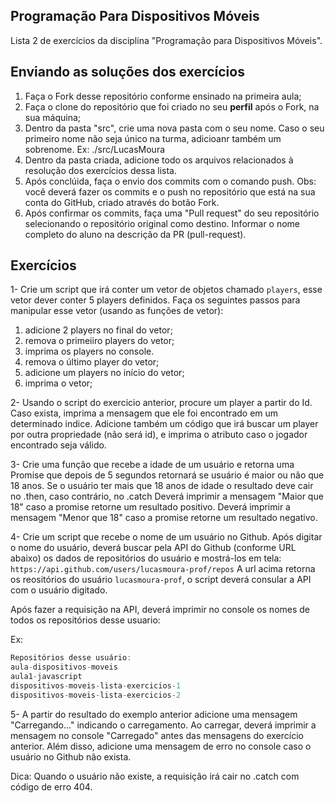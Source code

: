 ## Programação Para Dispositivos Móveis

Lista 2 de exercícios da disciplina "Programação para Dispositivos Móveis".


## Enviando as soluções dos exercícios

1. Faça o Fork desse repositório conforme ensinado na primeira aula;
2. Faça o clone do repositório que foi criado no seu **perfil** após o Fork, na sua máquina;
3. Dentro da pasta "src", crie uma nova pasta com o seu nome. Caso o seu primeiro nome não seja único na turma, adicioanr também um sobrenome. Ex: ./src/LucasMoura
4. Dentro da pasta criada,  adicione todo os arquivos relacionados à resolução dos exercícios dessa lista.
5. Após conclúida, faça o envio dos commits com o comando push. Obs: você deverá fazer os commits e o push no repositório que está na sua conta do GitHub, criado através do botão Fork.
6. Após confirmar os commits, faça uma "Pull request" do seu repositório selecionando o repositório original como destino. Informar o nome completo do aluno na descrição da PR (pull-request).

## Exercícios

1- Crie um script que irá conter um vetor de objetos chamado `players`, esse vetor dever conter 5 players definidos. Faça os seguintes passos para manipular esse vetor (usando as funções de vetor):
1. adicione 2 players no final do vetor;
2. remova o primeiiro players do vetor;
3. imprima os players no console.
4. remova o último player do vetor;
5. adicione um players no início do vetor;
6. imprima o vetor;  


2- Usando o script do exercicio anterior, procure um player a partir do Id. Caso exista, imprima a mensagem que ele foi encontrado em um determinado indice. Adicione também um código que irá buscar um player por outra propriedade (não será id), e imprima o atributo caso o jogador encontrado seja válido. 



3- Crie uma função que recebe a idade de um usuário e retorna uma Promise que depois de 5
segundos retornará se usuário é maior ou não que 18 anos. Se o usuário ter mais que 18 anos de
idade o resultado deve cair no .then, caso contrário, no .catch
Deverá imprimir a mensagem "Maior que 18" caso a promise retorne um resultado positivo.
Deverá imprimir a mensagem "Menor que 18" caso a promise retorne um resultado negativo.


4- Crie um script que recebe o nome de um usuário no Github. Após digitar o
nome do usuário, deverá buscar pela API do Github (conforme URL abaixo) os dados de repositórios do usuário e mostrá-los em tela:
`https://api.github.com/users/lucasmoura-prof/repos`
A url acima retorna os reositórios do usuário `lucasmoura-prof`, o script deverá consular a API com o usuário digitado.

Após fazer a requisição na API, deverá imprimir no console os nomes de todos os repositórios desse usuario:

Ex:

```javascript
Repositórios desse usuário:
aula-dispositivos-moveis
aula1-javascript
dispositivos-moveis-lista-exercicios-1
dispositivos-moveis-lista-exercicios-2
```


5- A partir do resultado do exemplo anterior adicione uma mensagem "Carregando..." indicando o carregamento. Ao carregar, deverá imprimir a mensagem no console "Carregado" antes das mensagens do exercício anterior.
Além disso, adicione uma mensagem de erro no console caso o usuário no Github não exista.

Dica: Quando o usuário não existe, a requisição irá cair no .catch com código de erro 404.


